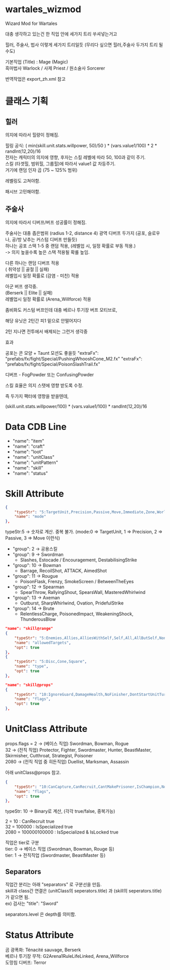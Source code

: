 # wartales_wizmod
Wizard Mod for Wartales

대충 생각하고 있는건 한 직업 안에 세가지 트리 쑤셔넣는거고

힐러, 주술사, 법사 이렇게 세가지 트리일듯 (무리다 싶으면 힐러,주술사 두가지 트리 될수도)

기본직업 (Title) : Mage (Magic)  
흑마법사 Warlock / 사제 Priest / 원소술사 Sorcerer

번역작업은 export_zh.xml 참고



# 클래스 기획
## 힐러

의지에 따라서 힐량이 정해짐.

힐링 공식: ( min(skill.unit.stats.willpower, 50)/50 ) * (vars.value1/100) * 2 * randInt(12,20)/16  
전자는 캐릭터의 의지에 영향, 후자는 스킬 레벨에 따라 50, 100과 같이 주기.  
스킬 (타겟힐, 범위힐, 그룹힐)에 따라서 value1 값 차등주기.  
거기에 랜덤 인자 곱 (75 ~ 125% 범위)

레벨링도 고쳐야함.

패시브 고민해야함.


## 주술사

의지에 따라서 디버프/버프 성공률이 정해짐.

주술사는 대충 좁은범위 (radius 1-2, distance 4) 광역 디버프 두가지 (공포, 슬로우나, 공/방 낮추는 커스텀 디버프 만들듯)  
하나는 공포 스택 1-5 중 랜덤 적용, (레벨업 시, 일정 확률로 부동 적용.)  
-> 의지 높을수록 높은 스택 적용될 확룔 높임.

다른 하나는 랜덤 디버프 적용  
( 취약성 || 골절 || 실패)  
레벨업시 일정 확률로 (감염 - 미친) 적용


아군 버프 생각중.  
(Berserk || Elite || 실패)  
레벨업시 일정 확률로 (Arena_Willforce) 적용

좀비화도 커스텀 버프인데 대충 베르나 투기장 버프 모티브로,

해당 유닛은 2턴간 피1 밑으로 안떨어지다

2턴 지나면 전투에서 배제되는 그런거 생각중


효과

공포는 콘 모양 + Taunt 모션도 좋을듯
"extraFx": "prefabs/fx/fight/Special/PushingWhooshCone_M2.fx"
"extraFx": "prefabs/fx/fight/Special/PoisonSlashTrail.fx"

디버프 - FogPowder 또는 ConfusingPowder


스킬 효율은 의지 스탯에 영향 받도록 수정.

즉 두가지 팩터에 영향을 받을텐데,

(skill.unit.stats.willpower/100) * (vars.value1/100) * randInt(12,20)/16



# Data CDB Line
- "name": "item"
- "name": "craft"
- "name": "loot"
- "name": "unitClass"
- "name": "unitPattern"
- "name": "skill"
- "name": "status"


# Skill Attribute
```json
{
    "typeStr": "5:TargetUnit,Precision,Passive,Move,Immediate,Zone,WorldPassive",
    "name": "mode"
},
```
typeStr:5 -> 숫자로 계산. 중복 불가. (mode:0 => TargetUnit, 1 => Precision, 2 => Passive, 3 => Move 이런식)

- "group": 2 -> 공용스킬
- "group": 9 -> Swordman
    - Slashes, Estocade / Encouragement, DestabilisingStrike
- "group": 10 -> Bowman
    - Barrage, RecoilShot, ATTACK, AimedShot
- "group": 11 -> Rougue
    - PoisonFlask, Frenzy, SmokeScreen / BetweenTheEyes
- "group": 12 -> Spearman
    - SpearThrow, RallyingShout, SpearsWall, MasteredWhirlwind
- "group": 13 -> Axeman
    - Outburst, SharpWhirlwind, Ovation, PridefulStrike
- "group": 14 -> Brute
    - RelentlessCharge, PoisonedImpact, WeakeningShock, ThunderousBlow

```json
"name": "skill@range"
{
    "typeStr": "5:Enemies,Allies,AlliesWithSelf,Self,All,AllButSelf,None",
    "name": "allowedTargets",
    "opt": true
},
{
    "typeStr": "5:Disc,Cone,Square",
    "name": "type",
    "opt": true
},
```

```json
"name": "skill@props"
{
    "typeStr": "10:IgnoreGuard,DamageHealth,NoFinisher,DontStartUnitTurn,NoPreviewTargets,PushbackIgnoreUnits,DistanceBonusApplied,IsTrap,HideInSkillBar",
    "name": "flags",
    "opt": true
},
```

# UnitClass Attribute
props.flags = 2 -> (베이스 직업) Swordman, Bowman, Rogue  
32 -> (전직 직업) Protector, Fighter, Swordmaster, Hunter, BeastMaster, Skirmisher, Cutthroat, Strategist, Poisoner  
2080 -> (전직 직업 중 히든직업) Duellist,  Marksman, Assassin  

아래 unitClass@props 참고.
```json
{
    "typeStr": "10:CanCapture,CanRecruit,CantMakePrisoner,IsChampion,NoEquipDrop,IsSpecialized,IsReserve,ForceDropWeapon,BattleNotCount,CantSurround,LockRotation,IsLocked,HasVisualVariants,GhostUnit,NoWeapon,Plagued,CanTransport,NoPunch,PreventSkilled,ArenaChampion,PreventRenfort",
    "name": "flags",
    "opt": true
},
```
typeStr: 10 -> Binary로 계산, (각각 true/false, 중복가능)

2 = 10 : CanRecruit true  
32 = 100000 : IsSpecialized true  
2080 = 100000100000 : IsSpecialized & IsLocked true  

직업은 tier로 구분  
tier: 0 -> 베이스 직업 (Swordman, Bowman, Rouge 등)  
tier: 1 -> 전직직업 (Swordmaster, BeastMaster 등)  

## Separators
직업간 분리는 아래 "separators" 로 구분선을 만듬.  
skill과 class간 연결은 (unitClass의 seperators.title) 과 (skill의 seperators.title) 가 같으면 됨.  
ex) 검사는 "title": "Sword"

separators.level 은 depth를 의미함.



# Status Attribute
곰 광폭화: Ténacité sauvage, Berserk  
베르나 투기장 무적: G2Arena1RuleLifeLinked, Arena_Willforce  
도망침 디버프: Terror